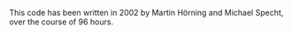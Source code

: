 This code has been written in 2002 by Martin Hörning and Michael Specht, over the course of 96 hours.
